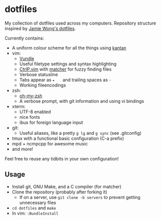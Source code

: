 dotfiles
========

My collection of dotfiles used across my computers. Repository structure inspired by [Jamie Wong's dotfiles](https://github.com/phleet/dotfiles/).

Currently contains:

- A uniform colour scheme for all the things using [kantan](https://github.com/pushrax/kantan)
- vim:
  - [Vundle](https://github.com/gmarik/vundle)
  - Useful filetype settings and syntax highlighting
  - [CtrlP.vim](https://github.com/kien/ctrlp.vim) with [matcher](https://github.com/burke/matcher) for fuzzy finding files
  - Verbose statusline
  - Tabs appear as `▸   ` and trailing spaces as `·`
  - Working fileencodings
- zsh:
  - [oh-my-zsh](https://github.com/robbyrussell/oh-my-zsh)
  - A verbose prompt, with git information and using vi bindings
- xterm:
  - UTF-8 enabled
  - nice fonts
  - ibus for foreign language input
- git:
  - Useful aliases, like a pretty `g lg` and `g sync` (see .gitconfig)
- tmux with a functional basic configuration (C-a prefix)
- mpd + ncmpcpp for awesome music
- and more!

Feel free to reuse any tidbits in your own configuration!


Usage
-----

- Install git, GNU Make, and a C compiler (for matcher)
- Clone the repository (probably after forking it)
    - If on a server, use `git clone -b servers` to prevent getting unnecessary files
- `cd dotfiles` and `make`
- In vim: `:BundleInstall`

